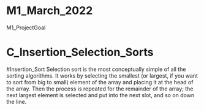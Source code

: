 # M1_March_2022

 M1_ProjectGoal

# C_Insertion_Selection_Sorts

#Insertion_Sort 
Selection sort is the most conceptually simple of all the sorting algorithms. It works by selecting the smallest (or largest, if you want to sort from big to small) element of the array and placing it at the head of the array. Then the process is repeated for the remainder of the array; the next largest element is selected and put into the next slot, and so on down the line.
